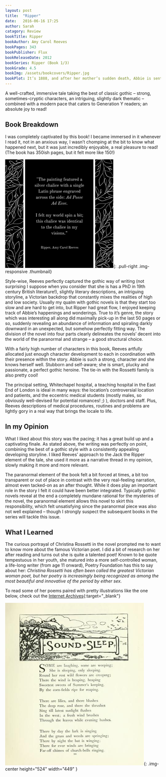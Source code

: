 ```yaml
---
layout: post
title:  "Ripper"
date:   2016-06-16 17:25
author: Sarah
catagory: Review
bookTitle: Ripper
bookAuthor: Amy Carol Reeves
bookPages: 343
bookPublisher: Flux
bookReleaseDate: 2012
bookSeries: Ripper (Book 1/3)
bookGrade: 4.5
bookImg: /assets/bookcovers/Ripper.jpg
bookPlot: It’s 1888, and after her mother’s sudden death, Abbie is sent to live with her grandmother in a posh London neighbourhood. When she begins volunteering at Whitechapel Hospital, Abbie finds she has a passion for helping the abused and sickly women there. But within days, patients begin turning up murdered at the hands of Jack the Ripper. As more women are murdered, Abbie realizes that she and the Ripper share a strange connection&#58; she has visions showing the Ripper luring his future victims to their deaths—moments before he turns his knife upon them... <br> <sup>Adapted from&#58; GoodReads</sup>
---
```

A well-crafted, immersive tale taking the best of classic gothic – strong, sometimes-cryptic characters, an intriguing, slightly dark thematic – combined with a modern pace that caters to Generation Y readers; an absolute joy to read!

<!--more-->

## Book Breakdown

I was completely captivated by this book! I became immersed in it whenever I read it, not in an anxious way, I wasn’t chomping at the bit to know what happened next, but it was just incredibly enjoyable, a real pleasure to read! (The book has 350ish pages, but it felt more like 150!)

![Ripper Quote](\assets\quotes\Ripperquote.png){: .pull-right .img-responsive .thumbnail}

Style-wise, Reeves perfectly captured the gothic way of writing (not surprising I suppose when you consider that she is has a PhD in 19th century British literature!), slightly literary descriptions, an intriguing storyline, a Victorian backdrop that constantly mixes the realities of high and low society. Usually my qualm with gothic novels is that they start too slow and are hard to get into, but Ripper had great flow, I enjoyed keeping track of Abbie’s happenings and wonderings. True to it’s genre, the story which was interesting all along did maximally pick-up in the last 50 pages or so, suddenly revealing an abundance of information and spiraling darkly downward in an unexpected, but somehow perfectly fitting way. The division of the novel into four parts clearly delineates the novels’ decent into the world of the paranormal and strange – a good structural choice.

With a fairly high number of characters in this book, Reeves artfully allocated just enough character development to each in coordination with their presence within the story. Abbie is such a strong, character and she knows herself well. Stubborn and self-aware; she is smart, plucky and passionate, a perfect gothic heroine. The tie-in with the Rossetti family is also pretty cool!

The principal setting, Whitechapel hospital, a teaching hospital in the East End of London is ideal in many ways: the location’s controversial location and patients, and the eccentric medical students (mostly males, so obviously well-devised for potential romances! ;) ), doctors and staff. Plus, Reeves descriptions of medical procedures, routines and problems are lightly gory in a real way that brings the locale to life.

## In my Opinion

What I liked about this story was the pacing; it has a great build up and a captivating finale. As stated above, the writing was perfectly on point, combining the best of a gothic style with a consistently appealing developing storyline. I liked Reeves’ approach to the Jack the Ripper element of the tale, she used it more as a narrative thread in my opinion, slowly making it more and more relevant.

The paranormal element of the book felt a bit forced at times, a bit too transparent or out of place in contrast with the very real-feeling narration, almost even tacked-on as an after thought. While it does play an important role in the story I felt it could have been better integrated. Typically gothic novels reveal at the end a completely mundane rational for the mysteries of the novel, the paranormal element allows this novel to skirt this responsibility, which felt unsatisfying since the paranormal piece was also not well explained – though I strongly suspect the subsequent books in the series will tackle this issue.

## What I Learned

The curious portrayal of Christina Rossetti in the novel prompted me to want to know more about the famous Victorian poet. I did a bit of research on her after reading and turns out she is quite a talented poet! Known to be quote tempestuous in her youth, she matured into a more self-controlled woman, a life-long writer (from age 11 onward), Poetry Foundation has this to say about her: *Christina Rossetti has often been called the greatest Victorian woman poet, but her poetry is increasingly being recognized as among the most beautiful and innovative of the period by either sex.*

To read some of her poems paired with pretty illustrations like the one below, check out the [Internet Archives](https://archive.org/stream/poemsrosse00ross#page/n3/mode/1up){:target="_blank"}

![Rossetti poem" height="524" width="449](\assets\blogimages\soundsleep_rossetti.png){: .img-center height="524" width="449" }
